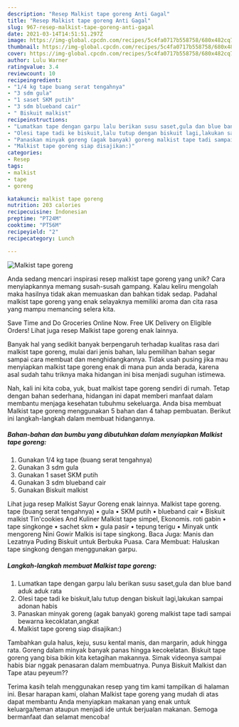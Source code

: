 ```yaml
---
description: "Resep Malkist tape goreng Anti Gagal"
title: "Resep Malkist tape goreng Anti Gagal"
slug: 967-resep-malkist-tape-goreng-anti-gagal
date: 2021-03-14T14:51:51.297Z
image: https://img-global.cpcdn.com/recipes/5c4fa0717b558758/680x482cq70/malkist-tape-goreng-foto-resep-utama.jpg
thumbnail: https://img-global.cpcdn.com/recipes/5c4fa0717b558758/680x482cq70/malkist-tape-goreng-foto-resep-utama.jpg
cover: https://img-global.cpcdn.com/recipes/5c4fa0717b558758/680x482cq70/malkist-tape-goreng-foto-resep-utama.jpg
author: Lulu Warner
ratingvalue: 3.4
reviewcount: 10
recipeingredient:
- "1/4 kg tape buang serat tengahnya"
- "3 sdm gula"
- "1 saset SKM putih"
- "3 sdm blueband cair"
- " Biskuit malkist"
recipeinstructions:
- "Lumatkan tape dengan garpu lalu berikan susu saset,gula dan blue band aduk aduk rata"
- "Olesi tape tadi ke biskuit,lalu tutup dengan biskuit lagi,lakukan sampai adonan habis"
- "Panaskan minyak goreng (agak banyak) goreng malkist tape tadi sampai bewarna kecoklatan,angkat"
- "Malkist tape goreng siap disajikan:)"
categories:
- Resep
tags:
- malkist
- tape
- goreng

katakunci: malkist tape goreng 
nutrition: 203 calories
recipecuisine: Indonesian
preptime: "PT24M"
cooktime: "PT56M"
recipeyield: "2"
recipecategory: Lunch

---
```



![Malkist tape goreng](https://img-global.cpcdn.com/recipes/5c4fa0717b558758/680x482cq70/malkist-tape-goreng-foto-resep-utama.jpg)

Anda sedang mencari inspirasi resep malkist tape goreng yang unik? Cara menyiapkannya memang susah-susah gampang. Kalau keliru mengolah maka hasilnya tidak akan memuaskan dan bahkan tidak sedap. Padahal malkist tape goreng yang enak selayaknya memiliki aroma dan cita rasa yang mampu memancing selera kita.

Save Time and Do Groceries Online Now. Free UK Delivery on Eligible Orders! Lihat juga resep Malkist tape goreng enak lainnya.

Banyak hal yang sedikit banyak berpengaruh terhadap kualitas rasa dari malkist tape goreng, mulai dari jenis bahan, lalu pemilihan bahan segar sampai cara membuat dan menghidangkannya. Tidak usah pusing jika mau menyiapkan malkist tape goreng enak di mana pun anda berada, karena asal sudah tahu triknya maka hidangan ini bisa menjadi suguhan istimewa.


Nah, kali ini kita coba, yuk, buat malkist tape goreng sendiri di rumah. Tetap dengan bahan sederhana, hidangan ini dapat memberi manfaat dalam membantu menjaga kesehatan tubuhmu sekeluarga. Anda bisa membuat Malkist tape goreng menggunakan 5 bahan dan 4 tahap pembuatan. Berikut ini langkah-langkah dalam membuat hidangannya.

<!--inarticleads1-->

##### Bahan-bahan dan bumbu yang dibutuhkan dalam menyiapkan Malkist tape goreng:

1. Gunakan 1/4 kg tape (buang serat tengahnya)
1. Gunakan 3 sdm gula
1. Gunakan 1 saset SKM putih
1. Gunakan 3 sdm blueband cair
1. Gunakan  Biskuit malkist


Lihat juga resep Malkist Sayur Goreng enak lainnya. Malkist tape goreng. tape (buang serat tengahnya) • gula • SKM putih • blueband cair • Biskuit malkist Tin&#39;cookies And Kuliner Malkist tape simpel, Ekonomis. roti gabin • tape singkonge • sachet skm • gula pasir • tepung terigu • Minyak untk mengoreng Nini Gowir Malkis isi tape singkong. Baca Juga: Manis dan Lezatnya Puding Biskuit untuk Berbuka Puasa. Cara Membuat: Haluskan tape singkong dengan menggunakan garpu. 

<!--inarticleads2-->

##### Langkah-langkah membuat Malkist tape goreng:

1. Lumatkan tape dengan garpu lalu berikan susu saset,gula dan blue band aduk aduk rata
1. Olesi tape tadi ke biskuit,lalu tutup dengan biskuit lagi,lakukan sampai adonan habis
1. Panaskan minyak goreng (agak banyak) goreng malkist tape tadi sampai bewarna kecoklatan,angkat
1. Malkist tape goreng siap disajikan:)


Tambahkan gula halus, keju, susu kental manis, dan margarin, aduk hingga rata. Goreng dalam minyak banyak panas hingga kecokelatan. Biskuit tape goreng yang bisa bikin kita ketagihan makannya. Simak videonya sampai habis biar nggak penasaran dalam membuatnya. Punya Biskuit Malkist dan Tape atau peyeum?? 

Terima kasih telah menggunakan resep yang tim kami tampilkan di halaman ini. Besar harapan kami, olahan Malkist tape goreng yang mudah di atas dapat membantu Anda menyiapkan makanan yang enak untuk keluarga/teman ataupun menjadi ide untuk berjualan makanan. Semoga bermanfaat dan selamat mencoba!
